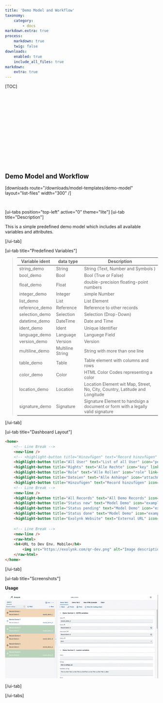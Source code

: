 ```yaml
---
title: 'Demo Model and Workflow'
taxonomy:
    category:
        - docs
markdown.extra: true
process:
    markdown: true
    twig: false
downloads:
    enabled: true
    include_all_files: true
markdown:
    extra: true
---
```


[TOC]


<p class="ui5-icon" style="font-size: 4em;" name="wrench">&#xe16d</p>

<br><br><br><br>

## Demo Model and Workflow

[downloads route="/downloads/model-templates/demo-model" layout="list-files" width="300" /]

<br>


[ui-tabs position="top-left" active="0" theme="lite"]
[ui-tab title="Description"]

This is a simple predefined demo model which includes all available variables and attributes.

[/ui-tab]

[ui-tab title="Predefined Variables"]
> | Variable ident     | data type         | Description
> |--------------------|-------------------|---------------------------------------------------------------------------------|
> | string_demo        | String            | String (Text, Number and Symbols  )                                             |
> | bool_demo          | Bool              | Bool (True or False)                                                            |
> | float_demo         | Float             | double-precision floating-point numbers                                         |
> | integer_demo       | Integer           | simple Number                                                                   |
> | list_demo          | List              | List Element                                                                    |
> | reference_demo     | Reference         | Reference to other records                                                      |
> | selection_demo     | Selection         | Selection (Drop-Down)                                                           |
> | datetime_demo      | DateTime          | Date and Time                                                                   |
> | ident_demo         | Ident             | Unique Identifier                                                               |
> | language_demo      | Language          | Languege Field                                                                  |
> | version_demo       | Version           | Version                                                                         |
> | multiline_demo     | Multiline String  | String with more than one line                                                  |
> | table_demo         | Table             | Table element with columns and rows                                             |
> | color_demo         | Color             | HTML Color Codes representing a color                                           |
> | location_demo      | Location          | Location Element wit Map, Street, No, City, Country, Latitude and Longitude     |
> | signature_demo     | Signature         | Signature Element to handsign a document or form with a legally valid signature |

[/ui-tab]

[ui-tab title="Dashboard Layout"]
```html
<home>
    <!-- Line Break -->
    <new-line />    
    <!-- <highlight-button title="Hinzufügen" text="Record hinzufügen" icon="add" link="#/search/add" /> -->
    <highlight-button title="All User" text="List of all User" icon="person-placeholder" link="#/search?lang=en&query=&offset=0&model=user" />
    <highlight-button title="Rights" text="Alle Rechte" icon="key" link="#/search?lang=en&query=&model=right&status=&view=List&print=false&tab=" />
    <highlight-button title="Role" text="Alle Rollen" icon="role" link="#/search?lang=en&query=&model=role&status=&view=List&print=false&tab=" />
    <highlight-button title="Dateien" text="Alle Anhänge" icon="attachment-photo" link="#/search?lang=en&query=&offset=0&model=file" />
    <highlight-button title="Hinzufügen" text="Record hinzufügen" icon="add" link="#/search?lang=en&query=&offset=0&model=maintenance_request&add=maintenance_request" />
    <!-- Line Break -->
    <new-line />    
    <highlight-button title="All Records" text="All Demo Records" icon="example" link="#/search?lang=en&query=&offset=0&model=model_demo" />
    <highlight-button title="Status new" text="Model Demo" icon="example" link="#/search?lang=en&query=&model=model_demo&status=new" />
    <highlight-button title="Status pending" text="Model Demo" icon="example" link="#/search?lang=en&query=&model=model_demo&status=pending" />
    <highlight-button title="Status done" text="Model Demo" icon="example" link="#/search?lang=en&query=&model=model_demo&status=done" />
    <highlight-button title="Exolynk Website" text="External URL" icon="chain-link" link="https://exolynk.com" />
    
    <!-- Line Break -->
    <new-line /> 
    <raw-html>
    <h4>URL to Dev Env. Mobile</h4>
        <img src="https://exolynk.com/qr-dev.png" alt="Image description" style="width: 150px;">
    </raw-html>
</home>
```
[/ui-tab]

[ui-tab title="Screenshots"]

**Usage**

![Usage](demo-model.gif?resize=800&classes=left)

[/ui-tab]

[/ui-tabs]

<footer>
    <link rel="stylesheet" type="text/css" href="https://ui5.sap.com/resources/sap/ui/core/themes/base/SAP-icons.css">
    <style>
      .laptop::before {
        font-family: SAP-icons;
        content: "\e027";
      }
      .accelerated::before {
        font-family: SAP-icons;
        content: "\e0e0";
      }
      @font-face {
      font-family: "ui5-icon-font";
      src: url(https://docs.exolynk.com/cdn/SAP-icons.ttf) format("truetype");
      }
      p.ui5-icon { 
      font-family: "ui5-icon-font";
    }
    </style>
</footer>